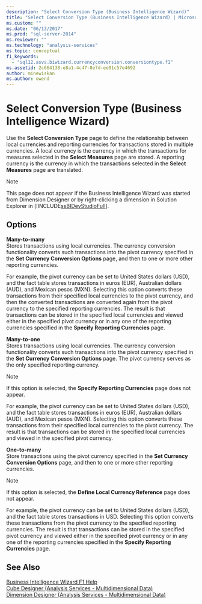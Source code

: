 ```yaml
---
description: "Select Conversion Type (Business Intelligence Wizard)"
title: "Select Conversion Type (Business Intelligence Wizard) | Microsoft Docs"
ms.custom: ""
ms.date: "06/13/2017"
ms.prod: "sql-server-2014"
ms.reviewer: ""
ms.technology: "analysis-services"
ms.topic: conceptual
f1_keywords: 
  - "sql12.asvs.biwizard.currencyconversion.conversiontype.f1"
ms.assetid: 2c664138-e8a1-4c47-8e7d-ee01c57e4692
author: minewiskan
ms.author: owend
---
```

# Select Conversion Type (Business Intelligence Wizard)
  Use the **Select Conversion Type** page to define the relationship between local currencies and reporting currencies for transactions stored in multiple currencies. A local currency is the currency in which the transactions for measures selected in the **Select Measures** page are stored. A reporting currency is the currency in which the transactions selected in the **Select Measures** page are translated.  
  
> [!NOTE]  
>  This page does not appear if the Business Intelligence Wizard was started from Dimension Designer or by right-clicking a dimension in Solution Explorer in [!INCLUDE[ssBIDevStudioFull](../includes/ssbidevstudiofull-md.md)].  
  
## Options  
 **Many-to-many**  
 Stores transactions using local currencies. The currency conversion functionality converts such transactions into the pivot currency specified in the **Set Currency Conversion Options** page, and then to one or more other reporting currencies.  
  
 For example, the pivot currency can be set to United States dollars (USD), and the fact table stores transactions in euros (EUR), Australian dollars (AUD), and Mexican pesos (MXN). Selecting this option converts these transactions from their specified local currencies to the pivot currency, and then the converted transactions are converted again from the pivot currency to the specified reporting currencies. The result is that transactions can be stored in the specified local currencies and viewed either in the specified pivot currency or in any one of the reporting currencies specified in the **Specify Reporting Currencies** page.  
  
 **Many-to-one**  
 Stores transactions using local currencies. The currency conversion functionality converts such transactions into the pivot currency specified in the **Set Currency Conversion Options** page. The pivot currency serves as the only specified reporting currency.  
  
> [!NOTE]  
>  If this option is selected, the **Specify Reporting Currencies** page does not appear.  
  
 For example, the pivot currency can be set to United States dollars (USD), and the fact table stores transactions in euros (EUR), Australian dollars (AUD), and Mexican pesos (MXN). Selecting this option converts these transactions from their specified local currencies to the pivot currency. The result is that transactions can be stored in the specified local currencies and viewed in the specified pivot currency.  
  
 **One-to-many**  
 Store transactions using the pivot currency specified in the **Set Currency Conversion Options** page, and then to one or more other reporting currencies.  
  
> [!NOTE]  
>  If this option is selected, the **Define Local Currency Reference** page does not appear.  
  
 For example, the pivot currency can be set to United States dollars (USD), and the fact table stores transactions in USD. Selecting this option converts these transactions from the pivot currency to the specified reporting currencies. The result is that transactions can be stored in the specified pivot currency and viewed either in the specified pivot currency or in any one of the reporting currencies specified in the **Specify Reporting Currencies** page.  
  
## See Also  
 [Business Intelligence Wizard F1 Help](business-intelligence-wizard-f1-help.md)   
 [Cube Designer &#40;Analysis Services - Multidimensional Data&#41;](cube-designer-analysis-services-multidimensional-data.md)   
 [Dimension Designer &#40;Analysis Services - Multidimensional Data&#41;](dimension-designer-analysis-services-multidimensional-data.md)  
  
  
